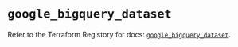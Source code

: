 # `google_bigquery_dataset`

Refer to the Terraform Registory for docs: [`google_bigquery_dataset`](https://registry.terraform.io/providers/hashicorp/google/5.3.0/docs/resources/bigquery_dataset).
